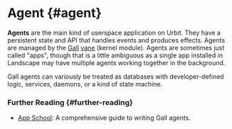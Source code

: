# Agent {#agent}

**Agents** are the main kind of userspace application on Urbit. They have a persistent state and API that handles events and produces effects. Agents are managed by the [Gall](gall.md) [vane](vane.md) (kernel module). Agents are sometimes just called "apps", though that is a little ambiguous as a single app installed in Landscape may have multiple agents working together in the background.

Gall agents can variously be treated as databases with developer-defined logic, services, daemons, or a kind of state machine.

### Further Reading {#further-reading}

- [App School](../courses/app-school): A comprehensive guide to writing Gall agents.
